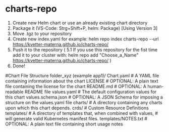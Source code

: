 # charts-repo
1. Create new Helm chart or use an already existing chart directory
2. Package it (VS-Code: Strg+Shift+P, helm: Package) [Using Version 3]
3. Move .tgz to your repository 
4. Create new index.yaml for example: helm repo index charts-repo --url https://kvetter-materna.github.io/charts-repo/
5. Push it to the repository
( 5.1 If you use this repository for the fist time add it to your cluster with: helm repo add "Choose_a_Name" https://kvetter-materna.github.io/charts-repo/ )
6. Done!

#Chart File Structure
folder_xyz (example app1)/
  Chart.yaml          # A YAML file containing information about the chart
  LICENSE             # OPTIONAL: A plain text file containing the license for the chart
  README.md           # OPTIONAL: A human-readable README file
  values.yaml         # The default configuration values for this chart
  values.schema.json  # OPTIONAL: A JSON Schema for imposing a structure on the values.yaml file
  charts/             # A directory containing any charts upon which this chart depends.
  crds/               # Custom Resource Definitions
  templates/          # A directory of templates that, when combined with values,
                      # will generate valid Kubernetes manifest files.
  templates/NOTES.txt # OPTIONAL: A plain text file containing short usage notes